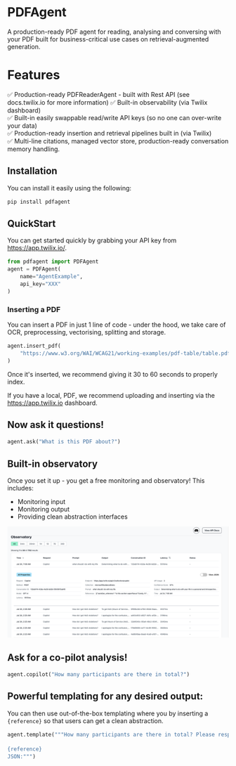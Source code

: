 # PDFAgent

A production-ready PDF agent for reading, analysing and conversing with your PDF built for business-critical use cases on retrieval-augmented generation.

# Features

✅ Production-ready PDFReaderAgent - built with Rest API (see docs.twilix.io for more information)
✅ Built-in observability (via Twilix dashboard)  
✅ Built-in easily swappable read/write API keys (so no one can over-write your data)  
✅ Production-ready insertion and retrieval pipelines built in (via Twilix)  
✅ Multi-line citations, managed vector store, production-ready conversation memory handling.

## Installation

You can install it easily using the following: 

```bash
pip install pdfagent
```

## QuickStart

You can get started quickly by grabbing your API key from https://app.twilix.io/.

```python
from pdfagent import PDFAgent
agent = PDFAgent(
    name="AgentExample",
    api_key="XXX"
)
```

### Inserting a PDF 

You can insert a PDF in just 1 line of code - under the hood, we take care of OCR, preprocessing,
vectorising, splitting and storage.

```python
agent.insert_pdf(
    "https://www.w3.org/WAI/WCAG21/working-examples/pdf-table/table.pdf"
)
```

Once it's inserted, we recommend giving it 30 to 60 seconds to properly index.

If you have a local, PDF, we recommend uploading and inserting via 
the https://app.twilix.io dashboard.

## Now ask it questions!

```python
agent.ask("What is this PDF about?")
```

## Built-in observatory

Once you set it up - you get a free monitoring and observatory!
This includes: 
- Monitoring input 
- Monitoring output
- Providing clean abstraction interfaces

![Observatory example](assets/observatory.png)

## Ask for a co-pilot analysis!

```python
agent.copilot("How many participants are there in total?")
```

## Powerful templating for any desired output:

You can then use out-of-the-box templating where you by inserting a
`{reference}` so that users can get a clean abstraction.

```python
agent.template("""How many participants are there in total? Please respond in a JSON with the key `total_participants`.

{reference}
JSON:""")
```
